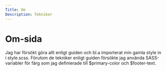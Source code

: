 ```yaml
---
Title: Om
Description: Tekniker
---
```


Om-sida
==========================
Jag har försökt göra allt enligt guiden och bl.a importerat min gamla style in i style.scss. Förutom de tekniker enligt guiden försökte jag använda SASS-variabler för färg som jag definierade till $primary-color och $footer-text.
